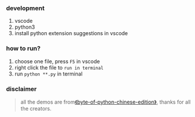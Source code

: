 ### development
1. vscode
2. python3
3. install python extension suggestions in vscode

### how to run?
1. choose one file, press `F5` in vscode
2. right click the file to `run in terminal`
3. run `python **.py` in terminal

### disclaimer
> all the demos are from[《byte-of-python-chinese-edition》](https://www.gitbook.com/book/lenkimo/byte-of-python-chinese-edition/details), thanks for all the creators.